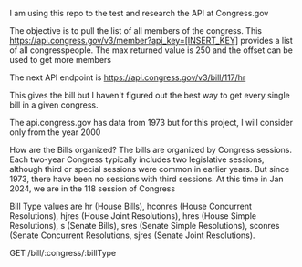 I am using this repo to the test and research the API at Congress.gov

The objective is to pull the list of all members of the congress. This https://api.congress.gov/v3/member?api_key=[INSERT_KEY] provides a list of all congresspeople. 
The max returned value is 250 and the offset can be used to get more members

The next API endpoint is https://api.congress.gov/v3/bill/117/hr

This gives the bill but I haven't figured out the best way to get every single bill in a given congress. 

The api.congress.gov has data from 1973 but for this project, I will consider only from the year 2000

How are the Bills organized?
The bills are organized by Congress sessions. Each two-year Congress typically includes two legislative sessions, although third or special sessions were common in earlier years. But since 1973, there have been no sessions with third sessions. At this time in Jan 2024, we are in the 118 session of Congress

Bill Type values are hr (House Bills), hconres (House Concurrent Resolutions), hjres (House Joint Resolutions), hres (House Simple Resolutions), s (Senate Bills), sres (Senate Simple Resolutions), sconres (Senate Concurrent Resolutions, sjres (Senate Joint Resolutions).

GET /bill/:congress/:billType






